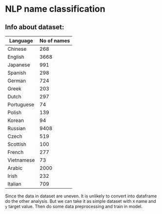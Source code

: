 # NLP name classification
## Info about dataset:
| Language   | No of names |
|------------|------------|
| Chinese    | 268        |
| English    | 3668       |
| Japanese   | 991        |
| Spanish    | 298        |
| German     | 724        |
| Greek      | 203        |
| Dutch      | 297        |
| Portuguese | 74         |
| Polish     | 139        |
| Korean     | 94         |
| Russian    | 9408       |
| Czech      | 519        |
| Scottish   | 100        |
| French     | 277        |
| Vietnamese | 73         |
| Arabic     | 2000       |
| Irish      | 232        |
| Italian    | 709        |

Since the data in dataset are uneven. It is unlikely to convert into dataframe do the other analysis. But we can take it as simple dataset with `X` name and `y` target value. Then do some data preprocessing and train in model.
